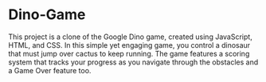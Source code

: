 # Dino-Game
This project is a clone of the Google Dino game, created using JavaScript, HTML, and CSS. In this simple yet engaging game, you control a dinosaur that must jump over cactus to keep running. The game features a scoring system that tracks your progress as you navigate through the obstacles and a Game Over feature too. 
